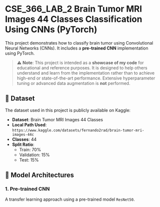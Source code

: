 # CSE_366_LAB_2 Brain Tumor MRI Images 44 Classes Classification Using CNNs (PyTorch)

This project demonstrates how to classify brain tumor using Convolutional Neural Networks (CNNs). It includes a **pre-trained CNN** implementation using PyTorch.

> ⚠️ **Note**: This project is intended as a **showcase of my code** for educational and reference purposes. It is designed to help others understand and learn from the implementation rather than to achieve high-end or state-of-the-art performance. Extensive hyperparameter tuning or advanced data augmentation is **not** performed.

## 📂 Dataset

The dataset used in this project is publicly available on Kaggle:

- **Dataset**: Brain Tumor MRI Images 44 Classes
- **Local Path Used**: `https://www.kaggle.com/datasets/fernando2rad/brain-tumor-mri-images-44c`
- **Classes**: 44
- **Split Ratio**:
  - Train: 70%
  - Validation: 15%
  - Test: 15%

## 🧠 Model Architectures

### 1. Pre-trained CNN
A transfer learning approach using a pre-trained model `ResNet50`.
